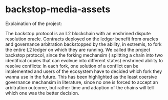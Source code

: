 # backstop-media-assets


Explaination of the project:

The backstop protocol is an L2 blockchain with an enshrined dispute resolution oracle. Contracts deployed on the ledger benefit from oracles and governance arbitration backstopped by the ability, in extremis, to fork the entire L2 ledger on which they are running. 
We called the project backstop protocol, since the forking mechansim ( splitting a chain into two identifical copies that can evolvue into different states) enshrined ability to resolve conflicts: In each fork, one solution of a conflict can be implemented and users of the ecosystem have to decided which fork they wanna use in the future.
This has been highlighted as the least coersive governance mechansim in literature, since no one is forced to accept an arbitration outcome, but rather time and adaption of the chains will tell which one was the better decision.

